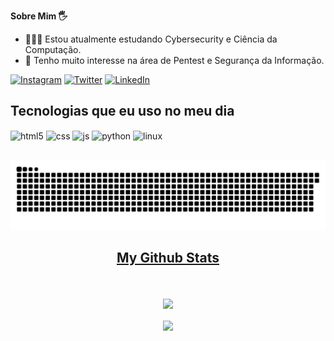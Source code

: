 **Sobre Mim 🖐️**

- 👨🏽‍💻 Estou atualmente estudando Cybersecurity e Ciência da Computação.
- 🤔 Tenho muito interesse na área de Pentest e Segurança da Informação.


[![Instagram](https://img.shields.io/badge/Instagram-E4405F?style=for-the-badge&logo=instagram&logoColor=white)](https://www.instagram.com/matensyy/)
[![Twitter](https://img.shields.io/badge/Twitter-1DA1F2?style=for-the-badge&logo=twitter&logoColor=white)](hhttps://twitter.com/matensy)
[![LinkedIn](https://img.shields.io/badge/LinkedIn-0077B5?style=for-the-badge&logo=linkedin&logoColor=white)](https://www.linkedin.com/in/matheus-henrique-de-jesus-1538b0248/) 

## Tecnologias que eu uso no meu dia

<div style="display: inline_block">
  <img align="center" alt="html5" src="https://img.shields.io/badge/HTML5-E34F26?style=for-the-badge&logo=html5&logoColor=white" />
  <img align="center" alt="css" src="https://img.shields.io/badge/CSS3-1572B6?style=for-the-badge&logo=css3&logoColor=white" />
  <img align="center" alt="js" src="https://img.shields.io/badge/JavaScript-F7DF1E?style=for-the-badge&logo=javascript&logoColor=black" />
  <img align="center" alt="python" src="https://img.shields.io/badge/python-3670A0?style=for-the-badge&logo=python&logoColor=ffdd54"/>
  <img align="center" alt="linux" src="https://img.shields.io/badge/-Linux-grey?logo=linux"/>
  
</div><br/>

</p>

![snake gif](https://github.com/TekyaygilFethi/TekyaygilFethi/blob/output/github-contribution-grid-snake.svg)

<h2 align="center"><u>My Github Stats</u></h2>
<p align="center">
<br>
<br>
<img align="center" src="https://github-readme-stats.vercel.app/api?username=Matensy&count_private=true&show_icons=trueline_height=21&theme=github_dark">	
<br>
<br>
<img align="center" src="https://github-readme-streak-stats.herokuapp.com/?user=Matensy&theme=holi-theme">
</p>
